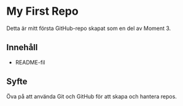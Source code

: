 # My First Repo
Detta är mitt första GitHub-repo skapat som en del av Moment 3.

## Innehåll
- README-fil

## Syfte
Öva på att använda Git och GitHub för att skapa och hantera repos.
